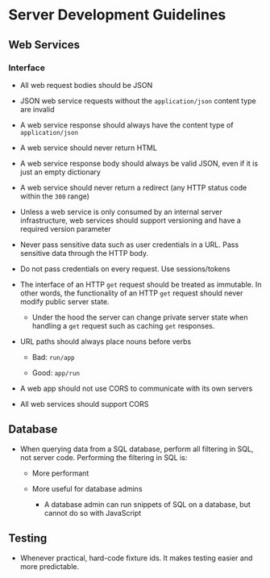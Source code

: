 # Server Development Guidelines


## Web Services

### Interface

* All web request bodies should be JSON
* JSON web service requests without the ```application/json``` content type are invalid
* A web service response should always have the content type of ```application/json```
* A web service should never return HTML
* A web service response body should always be valid JSON, even if it is just an empty dictionary
* A web service should never return a redirect (any HTTP status code within the ```300``` range)
* Unless a web service is only consumed by an internal server infrastructure, web services should support versioning and have a required version parameter
* Never pass sensitive data such as user credentials in a URL.  Pass sensitive data through the HTTP body.
* Do not pass credentials on every request.  Use sessions/tokens
* The interface of an HTTP `get` request should be treated as immutable.  In other words, the functionality of an HTTP `get` request should never modify public server state.
  
    * Under the hood the server can change private server state when handling a `get` request such as caching `get` responses.
* URL paths should always place nouns before verbs

    * Bad: `run/app`

    * Good: `app/run`
* A web app should not use CORS to communicate with its own servers
* All web services should support CORS

## Database

* When querying data from a SQL database, perform all filtering in SQL, not server code.  Performing the filtering in SQL is:

    * More performant
    
    * More useful for database admins
        * A database admin can run snippets of SQL on a database, but cannot do so with JavaScript
    

## Testing

* Whenever practical, hard-code fixture ids. It makes testing easier and more predictable.
